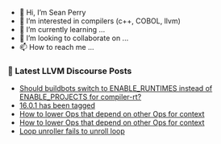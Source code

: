 - 👋 Hi, I’m Sean Perry
- 👀 I’m interested in compilers (c++, COBOL, llvm)
- 🌱 I’m currently learning ...
- 💞️ I’m looking to collaborate on ...
- 📫 How to reach me ...

<!---
s66perry/s66perry is a ✨ special ✨ repository because its `README.md` (this file) appears on your GitHub profile.
You can click the Preview link to take a look at your changes.
--->
### 📕 Latest LLVM Discourse Posts

<!-- DISCOURSE-LLVM:START -->
- [Should buildbots switch to ENABLE_RUNTIMES instead of ENABLE_PROJECTS for compiler-rt?](https://discourse.llvm.org/t/should-buildbots-switch-to-enable-runtimes-instead-of-enable-projects-for-compiler-rt/65042#post_13)
- [16.0.1 has been tagged](https://discourse.llvm.org/t/16-0-1-has-been-tagged/69775#post_5)
- [How to lower Ops that depend on other Ops for context](https://discourse.llvm.org/t/how-to-lower-ops-that-depend-on-other-ops-for-context/69832#post_4)
- [How to lower Ops that depend on other Ops for context](https://discourse.llvm.org/t/how-to-lower-ops-that-depend-on-other-ops-for-context/69832#post_3)
- [Loop unroller fails to unroll loop](https://discourse.llvm.org/t/loop-unroller-fails-to-unroll-loop/69834#post_1)
<!-- DISCOURSE-LLVM:END -->
